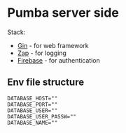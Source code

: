 # Pumba server side
Stack:  
* [Gin](https://gin-gonic.com/) - for web framework
* [Zap](https://github.com/uber-go/zap) - for logging
* [Firebase](https://firebase.google.com/docs/auth) - for authentication

## Env file structure

```
DATABASE_HOST=""
DATABASE_PORT=""
DATABASE_USER=""
DATABASE_USER_PASSW=""
DATABASE_NAME=""
```
